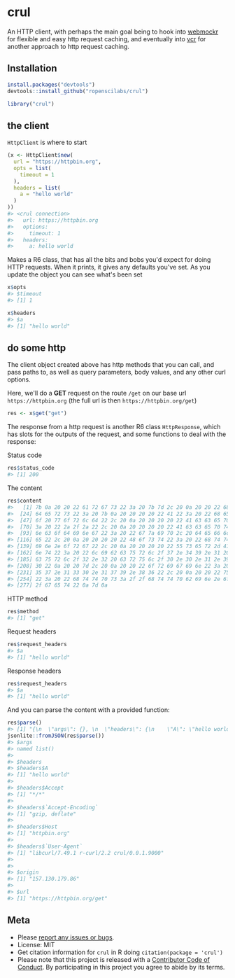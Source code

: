 crul
====



An HTTP client, with perhaps the main goal being to hook into 
[webmockr](https://github.com/ropenscilabs/webmockr) for flexible and easy 
http request caching, and eventually into 
[vcr](https://github.com/ropenscilabs/vcr) for another approach to http 
request caching.

## Installation


```r
install.packages("devtools")
devtools::install_github("ropenscilabs/crul")
```


```r
library("crul")
```

## the client

`HttpClient` is where to start


```r
(x <- HttpClient$new(
  url = "https://httpbin.org",
  opts = list(
    timeout = 1
  ),
  headers = list(
    a = "hello world"
  )
))
#> <crul connection> 
#>   url: https://httpbin.org
#>   options: 
#>     timeout: 1
#>   headers: 
#>     a: hello world
```

Makes a R6 class, that has all the bits and bobs you'd expect for doing HTTP 
requests. When it prints, it gives any defaults you've set. As you update 
the object you can see what's been set


```r
x$opts
#> $timeout
#> [1] 1
```


```r
x$headers
#> $a
#> [1] "hello world"
```

## do some http

The client object created above has http methods that you can call, 
and pass paths to, as well as query parameters, body values, and any other 
curl options.

Here, we'll do a __GET__ request on the route `/get` on our base url 
`https://httpbin.org` (the full url is then `https://httpbin.org/get`)


```r
res <- x$get("get")
```

The response from a http request is another R6 class `HttpResponse`, which 
has slots for the outputs of the request, and some functions to deal with 
the response:

Status code


```r
res$status_code
#> [1] 200
```

The content


```r
res$content
#>   [1] 7b 0a 20 20 22 61 72 67 73 22 3a 20 7b 7d 2c 20 0a 20 20 22 68 65 61
#>  [24] 64 65 72 73 22 3a 20 7b 0a 20 20 20 20 22 41 22 3a 20 22 68 65 6c 6c
#>  [47] 6f 20 77 6f 72 6c 64 22 2c 20 0a 20 20 20 20 22 41 63 63 65 70 74 22
#>  [70] 3a 20 22 2a 2f 2a 22 2c 20 0a 20 20 20 20 22 41 63 63 65 70 74 2d 45
#>  [93] 6e 63 6f 64 69 6e 67 22 3a 20 22 67 7a 69 70 2c 20 64 65 66 6c 61 74
#> [116] 65 22 2c 20 0a 20 20 20 20 22 48 6f 73 74 22 3a 20 22 68 74 74 70 62
#> [139] 69 6e 2e 6f 72 67 22 2c 20 0a 20 20 20 20 22 55 73 65 72 2d 41 67 65
#> [162] 6e 74 22 3a 20 22 6c 69 62 63 75 72 6c 2f 37 2e 34 39 2e 31 20 72 2d
#> [185] 63 75 72 6c 2f 32 2e 32 20 63 72 75 6c 2f 30 2e 30 2e 31 2e 39 30 30
#> [208] 30 22 0a 20 20 7d 2c 20 0a 20 20 22 6f 72 69 67 69 6e 22 3a 20 22 31
#> [231] 35 37 2e 31 33 30 2e 31 37 39 2e 38 36 22 2c 20 0a 20 20 22 75 72 6c
#> [254] 22 3a 20 22 68 74 74 70 73 3a 2f 2f 68 74 74 70 62 69 6e 2e 6f 72 67
#> [277] 2f 67 65 74 22 0a 7d 0a
```

HTTP method


```r
res$method
#> [1] "get"
```

Request headers


```r
res$request_headers
#> $a
#> [1] "hello world"
```

Response headers


```r
res$request_headers
#> $a
#> [1] "hello world"
```

And you can parse the content with a provided function:


```r
res$parse()
#> [1] "{\n  \"args\": {}, \n  \"headers\": {\n    \"A\": \"hello world\", \n    \"Accept\": \"*/*\", \n    \"Accept-Encoding\": \"gzip, deflate\", \n    \"Host\": \"httpbin.org\", \n    \"User-Agent\": \"libcurl/7.49.1 r-curl/2.2 crul/0.0.1.9000\"\n  }, \n  \"origin\": \"157.130.179.86\", \n  \"url\": \"https://httpbin.org/get\"\n}\n"
jsonlite::fromJSON(res$parse())
#> $args
#> named list()
#> 
#> $headers
#> $headers$A
#> [1] "hello world"
#> 
#> $headers$Accept
#> [1] "*/*"
#> 
#> $headers$`Accept-Encoding`
#> [1] "gzip, deflate"
#> 
#> $headers$Host
#> [1] "httpbin.org"
#> 
#> $headers$`User-Agent`
#> [1] "libcurl/7.49.1 r-curl/2.2 crul/0.0.1.9000"
#> 
#> 
#> $origin
#> [1] "157.130.179.86"
#> 
#> $url
#> [1] "https://httpbin.org/get"
```

## Meta

* Please [report any issues or bugs](https://github.com/ropenscilabs/crul/issues).
* License: MIT
* Get citation information for `crul` in R doing `citation(package = 'crul')`
* Please note that this project is released with a [Contributor Code of Conduct](CONDUCT.md). 
By participating in this project you agree to abide by its terms.

